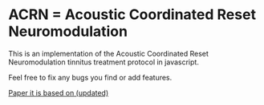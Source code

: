 ACRN = Acoustic Coordinated Reset Neuromodulation
====

This is an implementation of the Acoustic Coordinated Reset Neuromodulation tinnitus treatment protocol in javascript.


Feel free to fix any bugs you find or add features.

[Paper it is based on (updated)](http://www.sciencedirect.com/science/article/pii/S1053811913002553)
